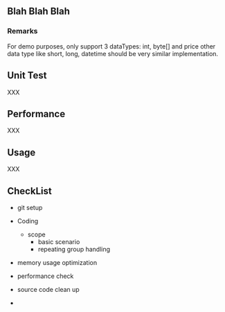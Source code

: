 ## Blah Blah Blah

### Remarks
For demo purposes, only support 3 dataTypes: int, byte[] and price
other data type like short, long, datetime should be very similar implementation.

## Unit Test
XXX

## Performance 
XXX

## Usage
XXX

## CheckList
- git setup

- Coding
  - scope
    - basic scenario
    - repeating group handling
  
- memory usage optimization 
- performance check

- source code clean up
- 